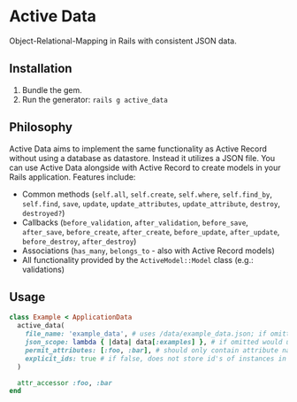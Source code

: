 # Active Data

Object-Relational-Mapping in Rails with consistent JSON data.

## Installation

1. Bundle the gem.
2. Run the generator: `rails g active_data`

## Philosophy

Active Data aims to implement the same functionality as Active Record without using a database as datastore. Instead it utilizes a JSON file. You can use Active Data alongside with Active Record to create models in your Rails application. Features include:

* Common methods (`self.all`, `self.create`, `self.where`, `self.find_by`, `self.find`, `save`, `update`, `update_attributes`, `update_attribute`, `destroy`, `destroyed?`)
* Callbacks (`before_validation`, `after_validation`, `before_save`, `after_save`, `before_create`, `after_create`, `before_update`, `after_update`, `before_destroy`, `after_destroy`)
* Associations (`has_many`, `belongs_to` - also with Active Record models)
* All functionality provided by the `ActiveModel::Model` class (e.g.: validations)

## Usage

```ruby
class Example < ApplicationData
  active_data(
    file_name: 'example_data', # uses /data/example_data.json; if omitted would use /data/example.json
    json_scope: lambda { |data| data[:examples] }, # if omitted would use data, result has to return a JSON array
    permit_attributes: [:foo, :bar], # should only contain attribute names that have getter and setter methods
    explicit_ids: true # if false, does not store id's of instances in JSON
  )

  attr_accessor :foo, :bar
end
```
